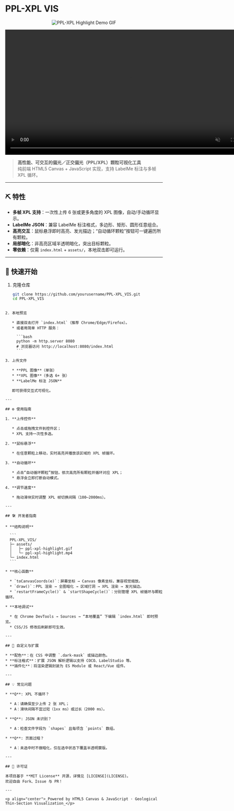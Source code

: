 # PPL-XPL VIS

<p align="center">
  <img src="assets/ppl-xpl-highlight.gif" alt="PPL-XPL Highlight Demo GIF" />
</p>
<p align="center">
  <video controls autoplay loop muted width="800">
    <source src="assets/ppl-xpl-highlight.mp4" type="video/mp4">
    您的浏览器不支持视频播放，请 <a href="assets/ppl-xpl-highlight.mp4">点击这里观看</a>。
  </video>
</p>

> **高性能、可交互的偏光／正交偏光（PPL/XPL）颗粒可视化工具**  
> 纯前端 HTML5 Canvas + JavaScript 实现，支持 LabelMe 标注与多帧 XPL 循环。

---

## ⛏️ 特性

- **多帧 XPL 支持**：一次性上传 6 张或更多角度的 XPL 图像，自动/手动循环显示。  
- **LabelMe JSON**：兼容 LabelMe 标注格式，多边形、矩形、圆形任意组合。  
- **高亮交互**：鼠标悬浮即时高亮、发光描边；“自动循环颗粒”按钮可一键遍历所有颗粒。  
- **局部暗化**：非高亮区域半透明暗化，突出目标颗粒。  
- **零依赖**：仅需 `index.html` + `assets/`，本地双击即可运行。

---

## 🚀 快速开始

1. 克隆仓库  
   ```bash
   git clone https://github.com/yourusername/PPL-XPL_VIS.git
   cd PPL-XPL_VIS
````

2. 本地预览

   * 直接双击打开 `index.html`（推荐 Chrome/Edge/Firefox）。
   * 或者用简单 HTTP 服务：

     ```bash
     python -m http.server 8080
     # 浏览器访问 http://localhost:8080/index.html
     ```

3. 上传文件

   * **PPL 图像**（单张）
   * **XPL 图像**（多选 6+ 张）
   * **LabelMe 标注 JSON**

   即可获得交互式可视化。

---

## ⚙️ 使用指南

1. **上传控件**

   * 点击或拖拽文件到控件区；
   * XPL 支持一次性多选。

2. **鼠标悬浮**

   * 在任意颗粒上移动，实时高亮并播放该区域的 XPL 帧循环。

3. **自动循环**

   * 点击“自动循环颗粒”按钮，依次高亮所有颗粒并循环对应 XPL；
   * 悬浮会立即打断自动模式。

4. **调节速度**

   * 拖动滑块实时调整 XPL 帧切换间隔（100–2000ms）。

---

## 🛠️ 开发者指南

* **结构说明**

  ```
  PPL-XPL_VIS/
  ├─ assets/
  │   ├─ ppl-xpl-highlight.gif
  │   └─ ppl-xpl-highlight.mp4
  └─ index.html
  ```

* **核心函数**

  * `toCanvasCoords(e)`：屏幕坐标 → Canvas 像素坐标，兼容视觉缩放。
  * `draw()`：PPL 渲染 → 全图暗化 → 区域打洞 → XPL 渲染 → 发光描边。
  * `restartFrameCycle()` & `startShapeCycle()`：分别管理 XPL 帧循环与颗粒循环。

* **本地调试**

  * 在 Chrome DevTools → Sources → “本地覆盖” 下编辑 `index.html` 即时预览。
  * CSS/JS 修改后刷新即可生效。

---

## 🎨 自定义与扩展

* **配色**：在 CSS 中调整 `.dark-mask` 或描边颜色。
* **标注格式**：扩展 JSON 解析逻辑以支持 COCO、LabelStudio 等。
* **插件化**：将渲染逻辑封装为 ES Module 或 React/Vue 组件。

---

## 💡 常见问题

* **Q**: XPL 不循环？

  * A：请确保至少上传 2 张 XPL；
  * A：滑块间隔不宜过短（1xx ms）或过长（2000 ms）。

* **Q**: JSON 未识别？

  * A：检查文件字段为 `shapes` 且每项含 `points` 数组。

* **Q**: 页面过暗？

  * A：未选中时不做暗化，仅在选中状态下覆盖半透明蒙版。

---

## 📄 许可证

本项目基于 **MIT License** 开源，详情见 [LICENSE](LICENSE)。
欢迎自由 Fork、Issue 与 PR！

---

<p align="center">_Powered by HTML5 Canvas & JavaScript · Geological Thin-Section Visualization_</p>

